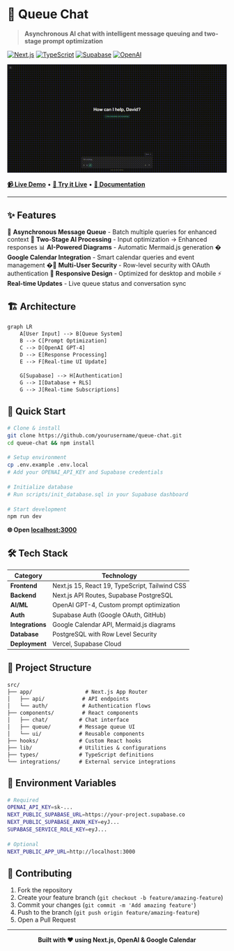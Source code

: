 # 🚀 Queue Chat

> **Asynchronous AI chat with intelligent message queuing and two-stage prompt optimization**

[![Next.js](https://img.shields.io/badge/Next.js-15-black?logo=next.js)](https://nextjs.org/)
[![TypeScript](https://img.shields.io/badge/TypeScript-5-blue?logo=typescript)](https://www.typescriptlang.org/)
[![Supabase](https://img.shields.io/badge/Supabase-Database-green?logo=supabase)](https://supabase.com/)
[![OpenAI](https://img.shields.io/badge/OpenAI-GPT--4-orange?logo=openai)](https://openai.com/)

![Queue Chat Demo](./public/demo.gif)

**[📹 Live Demo](./public/demo.mp4)** • **[🔗 Try it Live](#)** • **[📖 Documentation](#)**

---

## ✨ Features

🔄 **Asynchronous Message Queue** - Batch multiple queries for enhanced context
🧠 **Two-Stage AI Processing** - Input optimization → Enhanced responses
📊 **AI-Powered Diagrams** - Automatic Mermaid.js generation
� **Google Calendar Integration** - Smart calendar queries and event management
�🔐 **Multi-User Security** - Row-level security with OAuth authentication
📱 **Responsive Design** - Optimized for desktop and mobile
⚡ **Real-time Updates** - Live queue status and conversation sync

## 🏗️ Architecture

```mermaid
graph LR
    A[User Input] --> B[Queue System]
    B --> C[Prompt Optimization]
    C --> D[OpenAI GPT-4]
    D --> E[Response Processing]
    E --> F[Real-time UI Update]

    G[Supabase] --> H[Authentication]
    G --> I[Database + RLS]
    G --> J[Real-time Subscriptions]
```

## 🚀 Quick Start

```bash
# Clone & install
git clone https://github.com/yourusername/queue-chat.git
cd queue-chat && npm install

# Setup environment
cp .env.example .env.local
# Add your OPENAI_API_KEY and Supabase credentials

# Initialize database
# Run scripts/init_database.sql in your Supabase dashboard

# Start development
npm run dev
```

**🌐 Open [localhost:3000](http://localhost:3000)**

## 🛠️ Tech Stack

| Category | Technology |
|----------|------------|
| **Frontend** | Next.js 15, React 19, TypeScript, Tailwind CSS |
| **Backend** | Next.js API Routes, Supabase PostgreSQL |
| **AI/ML** | OpenAI GPT-4, Custom prompt optimization |
| **Auth** | Supabase Auth (Google OAuth, GitHub) |
| **Integrations** | Google Calendar API, Mermaid.js diagrams |
| **Database** | PostgreSQL with Row Level Security |
| **Deployment** | Vercel, Supabase Cloud |

## 📁 Project Structure

```
src/
├── app/                 # Next.js App Router
│   ├── api/            # API endpoints
│   └── auth/           # Authentication flows
├── components/         # React components
│   ├── chat/          # Chat interface
│   ├── queue/         # Message queue UI
│   └── ui/            # Reusable components
├── hooks/             # Custom React hooks
├── lib/               # Utilities & configurations
├── types/             # TypeScript definitions
└── integrations/      # External service integrations
```

## 🔧 Environment Variables

```bash
# Required
OPENAI_API_KEY=sk-...
NEXT_PUBLIC_SUPABASE_URL=https://your-project.supabase.co
NEXT_PUBLIC_SUPABASE_ANON_KEY=eyJ...
SUPABASE_SERVICE_ROLE_KEY=eyJ...

# Optional
NEXT_PUBLIC_APP_URL=http://localhost:3000
```

## 🤝 Contributing

1. Fork the repository
2. Create your feature branch (`git checkout -b feature/amazing-feature`)
3. Commit your changes (`git commit -m 'Add amazing feature'`)
4. Push to the branch (`git push origin feature/amazing-feature`)
5. Open a Pull Request

---

<div align="center">
  <strong>Built with ❤️ using Next.js, OpenAI & Google Calendar</strong>
</div>